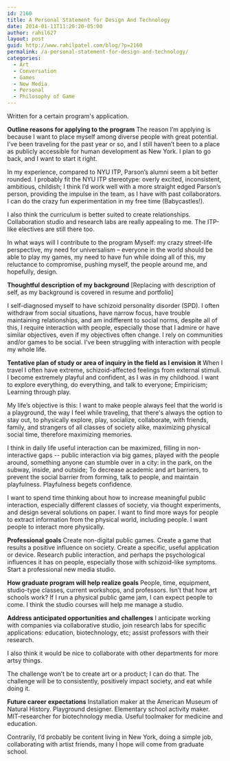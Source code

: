 ```yaml
---
id: 2160
title: A Personal Statement for Design And Technology
date: 2014-01-11T11:20:20-05:00
author: rahil627
layout: post
guid: http://www.rahilpatel.com/blog/?p=2160
permalink: /a-personal-statement-for-design-and-technology/
categories:
  - Art
  - Conversation
  - Games
  - New Media
  - Personal
  - Philosophy of Game
---
```

Written for a certain program's application.

<strong>Outline reasons for applying to the program</strong>
The reason I’m applying is because I want to place myself among diverse people with great potential. I’ve been traveling for the past year or so, and I still haven’t been to a place as publicly accessible for human development as New York. I plan to go back, and I want to start it right.

In my experience, compared to NYU ITP, Parson’s alumni seem a bit better rounded. I probably fit the NYU ITP stereotype: overly excited, inconsistent, ambitious, childish; I think I’d work well with a more straight edged Parson’s person, providing the impulse in the team, as I have with past collaborators. I can do the crazy fun experimentation in my free time (Babycastles!).

I also think the curriculum is better suited to create relationships. Collaboration studio and research labs are really appealing to me. The ITP-like electives are still there too.

In what ways will I contribute to the program
Myself: my crazy street-life perspective, my need for universalism – everyone in the world should be able to play my games, my need to have fun while doing all of this, my reluctance to compromise, pushing myself, the people around me, and hopefully, design.

<strong>Thoughtful description of my background</strong>
[Replacing with description of self, as my background is covered in resume and portfolio]

I self-diagnosed myself to have schizoid personality disorder (SPD). I often withdraw from social situations, have narrow focus, have trouble maintaining relationships, and am indifferent to social norms, despite all of this, I require interaction with people, especially those that I admire or have similar objectives, even if my objectives often change. I rely on communities and/or games to be social. I've been struggling with interaction with people my whole life.

<strong>Tentative plan of study or area of inquiry in the field as I envision it</strong>
When I travel I often have extreme, schizoid-affected feelings from external stimuli. I become extremely playful and confident, as I was in my childhood. I want to explore everything, do everything, and talk to everyone; Empiricism; Learning through play. 

My life’s objective is this: I want to make people always feel that the world is a playground, the way I feel while traveling, that there's always the option to stay out, to physically explore, play, socialize, collaborate, with friends, family, and strangers of all classes of society alike, maximizing physical social time, therefore maximizing memories.

I think in daily life useful interaction can be maximized, filling in non-interactive gaps -- public interaction via big games, played with the people around, something anyone can stumble over in a city: in the park, on the subway, inside, and outside; To decrease academic and art barriers, to prevent the social barrier from forming, talk to people, and maintain playfulness. Playfulness begets confidence.

I want to spend time thinking about how to increase meaningful public interaction, especially different classes of society, via thought experiments, and design several solutions on paper. I want to find more ways for people to extract information from the physical world, including people. I want people to interact more physically.

<strong>Professional goals</strong>
Create non-digital public games. Create a game that results a positive influence on society. Create a specific, useful application or device. Research public interaction, and perhaps the psychological influences it has on people, especially those with schizoid-like symptoms. Start a professional new media studio.

<strong>How graduate program will help realize goals</strong>
People, time, equipment, studio-type classes, current workshops, and professors. Isn’t that how art schools work? If I run a physical public game jam, I can expect people to come. I think the studio courses will help me manage a studio.

<strong>Address anticipated opportunities and challenges</strong>
I anticipate working with companies via collaborative studio, join research labs for specific applications: education, biotechnology, etc; assist professors with their research.

I also think it would be nice to collaborate with other departments for more artsy things.

The challenge won’t be to create art or a product; I can do that. The challenge will be to consistently, positively impact society, and eat while doing it.

<strong>Future career expectations</strong>
Installation maker at the American Museum of Natural History. Playground designer. Elementary school activity maker. MIT-researcher for biotechnology media. Useful toolmaker for medicine and education.

Contrarily, I’d probably be content living in New York, doing a simple job, collaborating with artist friends, many I hope will come from graduate school.
